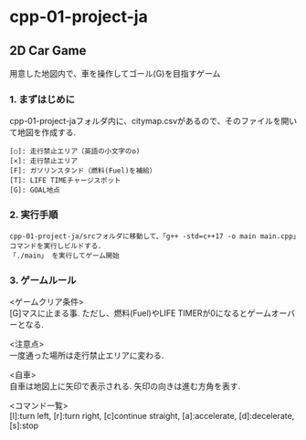 # cpp-01-project-ja

## 2D Car Game
用意した地図内で、車を操作してゴール(G)を目指すゲーム    

### 1. まずはじめに
  cpp-01-project-jaフォルダ内に、citymap.csvがあるので、そのファイルを開いて地図を作成する.  
  
    [○]: 走行禁止エリア（英語の小文字のo)  
    [×]: 走行禁止エリア  
    [F]: ガソリンスタンド（燃料(Fuel)を補給）  
    [T]: LIFE TIMEチャージスポット  
    [G]: GOAL地点  

### 2. 実行手順
    cpp-01-project-ja/srcフォルダに移動して、「g++ -std=c++17 -o main main.cpp」コマンドを実行しビルドする.      
    「./main」 を実行してゲーム開始  

### 3. ゲームルール
 <ゲームクリア条件>  
    [G]マスに止まる事. ただし、燃料(Fuel)やLIFE TIMERが0になるとゲームオーバーとなる.  
  
 <注意点>  
    一度通った場所は走行禁止エリアに変わる.
  
 <自車>  
    自車は地図上に矢印で表示される. 矢印の向きは進む方角を表す.  
   
 <コマンド一覧>  
    [l]:turn left, [r]:turn right, [c]continue straight, [a]:accelerate, [d]:decelerate, [s]:stop